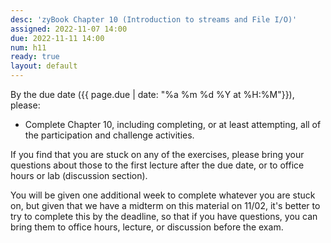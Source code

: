 ```yaml
---
desc: 'zyBook Chapter 10 (Introduction to streams and File I/O)'
assigned: 2022-11-07 14:00
due: 2022-11-11 14:00
num: h11
ready: true
layout: default
---
```


By the due date ({{ page.due | date: "%a %m %d %Y at %H:%M"}}), please:
* Complete Chapter 10, including completing, or at least attempting, all of the participation and challenge activities.

If you find that you are stuck on any of the exercises, please bring your questions about those to the first lecture after the due date, or to office hours or lab (discussion section).

You will be given one additional week to complete whatever you are stuck on, but given that we have a midterm on this material on 11/02, it's better to try to complete this by the deadline,
so that if you have questions, you can bring them to office hours, lecture, or discussion before the exam.
